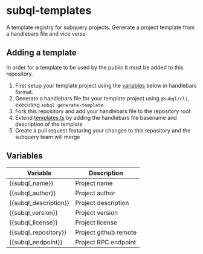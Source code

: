 # subql-templates

A template registry for subquery projects. Generate a project template from a handlebars file and vice versa

## Adding a template

In order for a template to be used by the public it must be added to this repository.

1. First setup your template project using the [variables](#variables) below in handlebars format.
2. Generate a handlebars file for your template project using `@subql/cli`, executing `subql generate-template`
3. Fork this repository and add your handlebars file to the repository root
4. Extend [templates.ts](./templates.ts) by adding the handlebars file basename and description of the template
5. Create a pull request featuring your changes to this repository and the subquery team will merge

## Variables

| Variable              | Description           |
| --------------------- | --------------------- |
| {{subql_name}}        | Project name          |
| {{subql_author}}      | Project author        |
| {{subql_description}} | Project description   |
| {{subql_version}}     | Project version       |
| {{subql_license}}     | Project license       |
| {{subql_repository}}  | Project github remote |
| {{subql_endpoint}}    | Project RPC endpoint  |
